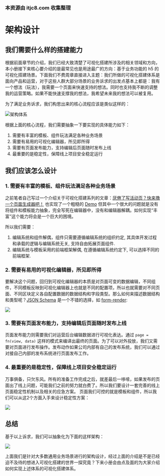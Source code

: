 ### 本资源由 itjc8.com 收集整理
# 架构设计
## 我们需要什么样的搭建能力
根据前面章节的介绍，我们已经大致清楚了可视化搭建所涉及的相关领域和方向，本小册接下来核心要介绍的是最常见也是用途最广的方向：基于业务功能的 h5 的可视化搭建场景。下面我们不费周章直接进入主题：我们所做的可视化搭建体系是面向产品和运营，对于这些人群大部分场景的业务诉求的出发点基本上都是：我有一个想法（玩法），我需要一个页面来快速支持的想法。同时也支持我不断的调整我的运营策略。如果不能快速支撑我的想法，我希望未来我的想法可以被复用。

为了满足业务诉求，我们构思出来的核心流程应该是类似这样的：

![架构体系](https://p6-juejin.byteimg.com/tos-cn-i-k3u1fbpfcp/0d5488e6d70a4e74a0ca1550a190caad~tplv-k3u1fbpfcp-watermark.image)

根据上面的核心流程，我们需要抽象一下要实现的具体能力如下：

1. 需要有丰富的模板、组件玩法满足各种业务场景
2. 需要有易用的可视化编辑器，所见即所得
3. 需要有页面发布能力，支持编辑后页面随时发布上线
4. 最重要的是稳定性，保障线上项目安全稳定运行

## 我们应该怎么设计
### 1. 需要有丰富的模板、组件玩法满足各种业务场景
之前笔者自己写过一个介绍关于可视化搭建系列的文章：[厌倦了写活动页？快来撸一个页面生成器吧！](https://zhuanlan.zhihu.com/p/48347377) 也实现了一个粗糙的 [Demo](https://github.com/muwoo/rose) 但其中一个很大的问题就是没有将组件和模板能力抽象，完全写死在编辑器中，没有和编辑器解耦。如何实现“丰富”这个能力将会是一个巨大的困境。

所以我们需要：

1. 编辑系统和组件解偶，组件只需要遵循编辑系统的组织约定, 其具体开发过程和承载的逻辑与编辑系统无关, 支持自由拓展页面组件.
2. 编辑系统与模板采用的前端框架解偶, 在遵循编辑系统约定下, 可以选择不同的前端框架.

### 2. 需要有易用的可视化编辑器，所见即所得
要解决这个问题，回归到可视化编辑器的本质是对页面可变的数据编辑，不同组件，不同模板反映到可视化编辑器上也就是不同的配置项，所以也就需要对不同页面、不同区块定义各自配置数据的数据结构和字段类型。那么如何来描述数据结构和类型呢？[JSON Schema](https://json-schema.org/understanding-json-schema/) 是一个不错的选择，如 [form-render](https://x-render.gitee.io/form-render/):

![](https://p9-juejin.byteimg.com/tos-cn-i-k3u1fbpfcp/f47926dea7f44fbf948ade215c8f89d0~tplv-k3u1fbpfcp-watermark.image)

### 3. 需要有页面发布能力，支持编辑后页面随时发布上线
页面发布能力则需要我们对运营后台编辑数据进行可视化表达。通过 `page = fn(view, data)` 这样的模式来编译出最终的页面。为了可以对外投放，我们又需要对页面进行发布操作。发布动作如果公司内部有自己的发布系统，我们可以通过对接自己内部的发布系统进行页面发布工作。

### 4. 最重要的是稳定性，保障线上项目安全稳定运行
万事俱备，只欠东风。所有的准备工作完成之后，就差最后一哆嗦，如果发布的页面出了线上问题，可能我们之前的努力就白费了。所以我们要设计一套完善的线上页面稳定性机制以及相关的应急方案。
页面我们可控的就是模板和组件，所以我们可以从这2个方面入手来设计稳定性方案：

![](https://p9-juejin.byteimg.com/tos-cn-i-k3u1fbpfcp/9747d71b76674a72810dae6f4013d506~tplv-k3u1fbpfcp-watermark.image)

## 总结
基于以上诉求，我们可以抽象化为下面的这样架构：

![](https://p9-juejin.byteimg.com/tos-cn-i-k3u1fbpfcp/91f2299b194644758271222cb32cf9f2~tplv-k3u1fbpfcp-watermark.image)

上面我们是针对大多数通用业务场景进行的架构设计，经过上面的介绍是不是已经迫不及待的想进入可视化搭建的世界一探究竟？下来小册会由点及面的为大家介绍如何实现上述体系的可视化搭建体系。





